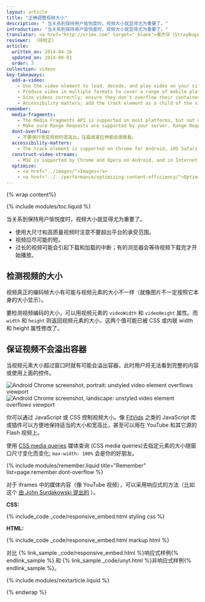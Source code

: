 ```yaml
---
layout: article
title: "正确调整视频大小"
description: " 当关系到保持用户愉悦度时，视频大小就显得尤为重要了。"
introduction: "当关系到保持用户愉悦度时，视频大小就显得尤为重要了。"
translator: <a href="http://crimx.com" target="_blank">黄杰华（StrayBugs）</a>
reviewer: （待校正）
article:
  written_on: 2014-04-16
  updated_on: 2014-08-01
  order: 3
collection: videos
key-takeaways:
  add-a-video:
    - Use the video element to load, decode, and play video on your site.
    - Produce video in multiple formats to cover a range of mobile platforms.
    - Size videos correctly; ensure they don't overflow their containers.
    - Accessibility matters; add the track element as a child of the video element.
remember:
  media-fragments:
    - The Media Fragments API is supported on most platforms, but not on iOS.
    - Make sure Range Requests are supported by your server. Range Requests are enabled by default on most servers, but some hosting services may turn them off.
  dont-overflow:
    - 不要强行改变视频的宽高比。压扁或者拉伸都会很难看。
  accessibility-matters:
    - The track element is supported on Chrome for Android, iOS Safari, and all current browsers on desktop except Firefox (see <a href="http://caniuse.com/track" title="Track element support status">caniuse.com/track</a>). There are several polyfills available too. We recommend <a href='//www.delphiki.com/html5/playr/' title='Playr track element polyfill'>Playr</a> or <a href='//captionatorjs.com/' title='Captionator track'>Captionator</a>.
  construct-video-streams:
    - MSE is supported by Chrome and Opera on Android, and in Internet Explorer 11 and Chrome for desktop, with support planned for <a href='http://wiki.mozilla.org/Platform/MediaSourceExtensions' title='Firefox Media Source Extensions implementation timeline'>Firefox</a>.
  optimize:
    - <a href="../images/">Images</a>
    - <a href="../../performance/optimizing-content-efficiency/">Optimizing content efficiency</a>
---
```


{% wrap content%}

{% include modules/toc.liquid %}

<style>

  img, video, object {
    max-width: 100%;
  }

  img.center {
    display: block;
    margin-left: auto;
    margin-right: auto;
  }

</style>

当关系到保持用户愉悦度时，视频大小就显得尤为重要了。

* 使用大尺寸和高质量视频时注意不要超出平台的承受范围。
* 视频应尽可能的短。
* 过长的视频可能会引起下载和加载的中断；有的浏览器会等待视频下载完才开始播放。


## 检测视频的大小

视频真正的编码帧大小有可能与视频元素的大小不一样（就像图片不一定按照它本身的大小显示）。

要检测视频编码的大小，可以用视频元素的 `videoWidth` 和 `videoHeight` 属性。而 `width` 和 `height` 则返回视频元素的大小，这两个值可能已被 CSS 或内联 width 和 height 属性修改了。


## 保证视频不会溢出容器

当视频元素大小超过窗口时就有可能会溢出容器，此时用户将无法看到完整的内容或使用上面的控件。

<div class="clear">
    <img class="g-wide--1 g-medium--half" alt="Android Chrome screenshot, portrait: unstyled video element overflows viewport" src="images/Chrome-Android-portrait-video-unstyled.png">
    <img class="g-wide--2 g-wide--last g-medium--half g--last" alt="Android Chrome screenshot, landscape: unstyled video element overflows viewport" src="images/Chrome-Android-landscape-video-unstyled.png">
</div>

你可以通过 JavaScript 或 CSS 控制视频大小。像 [FitVids](//fitvidsjs.com/) 之类的 JavaScript 库或插件可以方便地保持适当的大小和宽高比，甚至可以用在 YouTube 和其它源的 Flash 视频上。

使用 [CSS media queries](../../layouts/rwd-fundamentals/#use-css-media-queries-for-responsiveness) 媒体查询 (CSS media queries)去指定元素的大小随窗口尺寸变化而变化; `max-width: 100%` 会是你的好朋友。

{% include modules/remember.liquid title="Remember" list=page.remember.dont-overflow %}

对于 iframes 中的媒体内容（像 YouTube 视频），可以采用响应式的方法（比如这个 [由 John Surdakowski 提出的](//avexdesigns.com/responsive-youtube-embed/) ）。

**CSS:**

{% include_code _code/responsive_embed.html styling css %}

**HTML:**

{% include_code _code/responsive_embed.html markup html %}

对比 {% link_sample _code/responsive_embed.html %}响应式样例{% endlink_sample %} 和 {% link_sample _code/unyt.html %}非响应式样例{% endlink_sample %}。


{% include modules/nextarticle.liquid %}

{% endwrap %}
